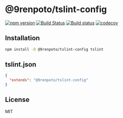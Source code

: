 # @9renpoto/tslint-config

[![npm version](https://badge.fury.io/js/%409renpoto%2Ftslint-config.svg)](https://badge.fury.io/js/%409renpoto%2Ftslint-config)
[![Build Status](https://travis-ci.org/9renpoto/frontend.svg?branch=master)](https://travis-ci.org/9renpoto/frontend)
[![Build status](https://ci.appveyor.com/api/projects/status/5xq89tahkefidkwq/branch/master?svg=true)](https://ci.appveyor.com/project/9renpoto/frontend/branch/master)
[![codecov](https://codecov.io/gh/9renpoto/frontend/branch/master/graph/badge.svg)](https://codecov.io/gh/9renpoto/frontend)

## Installation

```sh
npm install -D @9renpoto/tslint-config tslint
```

## tslint.json

```json
{
  "extends": "@9renpoto/tslint-config"
}
```

## License

MIT
